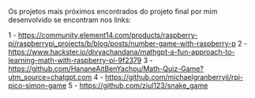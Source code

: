 Os projetos mais próximos encontrados do projeto final por mim desenvolvido se encontram nos links:

1 - https://community.element14.com/products/raspberry-pi/raspberrypi_projects/b/blog/posts/number-game-with-raspberry-p
2 - https://www.hackster.io/divyachandana/mathgpt-a-fun-approach-to-learning-math-with-raspberry-pi-9f2379
3 - https://github.com/HananeAitBenYachou/Math-Quiz-Game?utm_source=chatgpt.com
4 - https://github.com/michaelgranberryii/rpi-pico-simon-game
5 - https://github.com/ziul123/snake_game
